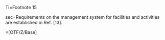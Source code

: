 Ti=Footnote 15

sec=Requirements on the management system for facilities and activities are established in Ref. [13].

=[OTF/Z/Base]